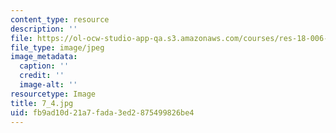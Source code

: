 ```yaml
---
content_type: resource
description: ''
file: https://ol-ocw-studio-app-qa.s3.amazonaws.com/courses/res-18-006-calculus-revisited-single-variable-calculus-fall-2010/fb9ad10d21a7fada3ed2875499826be4_7_4.jpg
file_type: image/jpeg
image_metadata:
  caption: ''
  credit: ''
  image-alt: ''
resourcetype: Image
title: 7_4.jpg
uid: fb9ad10d-21a7-fada-3ed2-875499826be4
---
```


